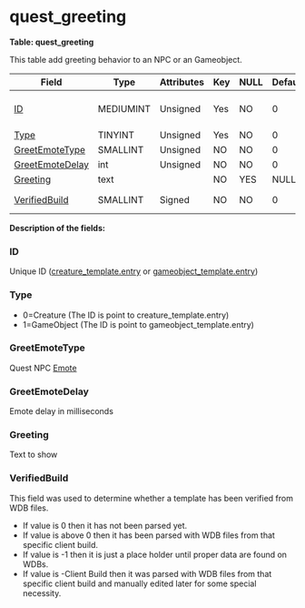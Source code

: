 # quest\_greeting

**Table: quest\_greeting**

This table add greeting behavior to an NPC or an Gameobject.

| Field                | Type      | Attributes | Key | NULL | Default | Comment                                                          |
|----------------------|-----------|------------|-----|------|---------|------------------------------------------------------------------|
| [ID][1]              | MEDIUMINT | Unsigned   | Yes | NO   | 0       | Unique ID (creature_template.entry or gameobject_template.entry) |
| [Type][2]            | TINYINT   | Unsigned   | Yes | NO   | 0       | 0=Creature 1=GameObject                                          |
| [GreetEmoteType][3]  | SMALLINT  | Unsigned   | NO  | NO   | 0       | Quest NPC Emote                                                  |
| [GreetEmoteDelay][4] | int       | Unsigned   | NO  | NO   | 0       | Emote delay in milliseconds                                      |
| [Greeting][5]        | text      |            | NO  | YES  | NULL    | Text to show                                                     |
| [VerifiedBuild][6]   | SMALLINT  | Signed     | NO  | NO   | 0       | Game client Build number or manually set value                   |

[1]: #id
[2]: #type
[3]: #greetemotetype
[4]: #greetemotedelay
[5]: #greeting
[6]: #verifiedbuild

**Description of the fields:**

### ID

Unique ID ([creature\_template.entry](https://trinitycore.atlassian.net/wiki/display/tc/creature_template#creature_template-entry) or [gameobject\_template.entry](https://trinitycore.atlassian.net/wiki/display/tc/gameobject_template#gameobject_template-entry))

### Type

-   0=Creature (The ID is point to creature\_template.entry)
-   1=GameObject (The ID is point to gameobject\_template.entry)

### GreetEmoteType

Quest NPC [Emote](https://trinitycore.atlassian.net/wiki/display/tc/Emotes)

### GreetEmoteDelay

Emote delay in milliseconds

### Greeting

Text to show

### VerifiedBuild

This field was used to determine whether a template has been verified from WDB files.

- If value is 0 then it has not been parsed yet.
- If value is above 0 then it has been parsed with WDB files from that specific client build.
- If value is -1 then it is just a place holder until proper data are found on WDBs.
- If value is -Client Build then it was parsed with WDB files from that specific client build and manually edited later for some special necessity.
